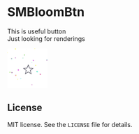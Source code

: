 # SMBloomBtn
This is useful button  
Just looking for renderings  

![show](./Sample/Sample/Show.gif)
## License  
MIT license. See the `LICENSE` file for details.
